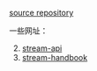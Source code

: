 [source repository](https://github.com/substack/stream-adventure)

一些网址：

2. [stream-api](http://nodejs.org/api/stream.html)
1. [stream-handbook](https://github.com/substack/stream-handbook)
